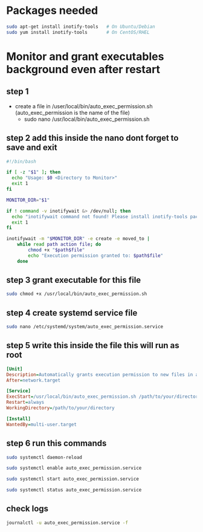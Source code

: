 # Packages needed
```bash
sudo apt-get install inotify-tools   # On Ubuntu/Debian
sudo yum install inotify-tools       # On CentOS/RHEL
```

# Monitor and grant executables background even after restart
## step 1
- create a file in /user/local/bin/auto_exec_permission.sh (auto_exec_permission is the name of the file)
    - sudo nano /usr/local/bin/auto_exec_permission.sh
## step 2 add this inside the nano dont forget to save and exit
```bash
#!/bin/bash

if [ -z "$1" ]; then
  echo "Usage: $0 <Directory to Monitor>"
  exit 1
fi

MONITOR_DIR="$1"

if ! command -v inotifywait &> /dev/null; then
  echo "inotifywait command not found! Please install inotify-tools package."
  exit 1
fi

inotifywait -m "$MONITOR_DIR" -e create -e moved_to |
    while read path action file; do
        chmod +x "$path$file"
        echo "Execution permission granted to: $path$file"
    done

```
## step 3 grant executable for this file
```bash
sudo chmod +x /usr/local/bin/auto_exec_permission.sh
```
## step 4 create systemd service file
```bash
sudo nano /etc/systemd/system/auto_exec_permission.service
```
## step 5 write this inside the file this will run as root
```ini
[Unit]
Description=Automatically grants execution permission to new files in a directory
After=network.target

[Service]
ExecStart=/usr/local/bin/auto_exec_permission.sh /path/to/your/directory
Restart=always
WorkingDirectory=/path/to/your/directory

[Install]
WantedBy=multi-user.target
```
## step 6 run this commands 
```bash
sudo systemctl daemon-reload
```
```bash
sudo systemctl enable auto_exec_permission.service
```
```bash
sudo systemctl start auto_exec_permission.service
```
```bash
sudo systemctl status auto_exec_permission.service
```
## check logs 
```bash
journalctl -u auto_exec_permission.service -f
```